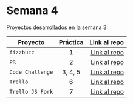 # Semana 4 

Proyectos desarrollados en la semana 3:

| Proyecto | Práctica | Link al repo |
| ------------- |:-------------:| -----:|
|`fizzbuzz`|1|[Link al repo](https://github.com/cesargonzalez89/fizzbuz)|
|`PR`|2|[Link al repo](https://github.com/cesargonzalez89/fizzbuzz-PR)|
|`Code Challenge`|3, 4, 5|[Link al repo](https://github.com/cesargonzalez89/Visual-Thinking-API)|
|`Trello`|6|[Link al repo]()|
|`Trello JS Fork`|7|[Link al repo]()|
